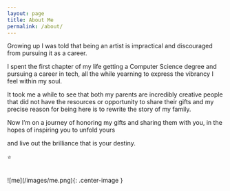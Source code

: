 ```yaml
---
layout: page
title: About Me
permalink: /about/
---
```


Growing up I was told that being an artist is impractical and discouraged from pursuing it as a career.

I spent the first chapter of my life getting a Computer Science degree and pursuing a career in tech, all the while yearning to express the vibrancy I feel within my soul.

It took me a while to see that both my parents are incredibly creative people that did not have the resources or opportunity to share their gifts and my precise reason for being here is to rewrite the story of my family.

Now I’m on a journey of honoring my gifts and sharing them with you, in the hopes of inspiring you to unfold yours

and live out the brilliance that is your destiny.

⭐️

<br />
![me](/images/me.png){: .center-image }
